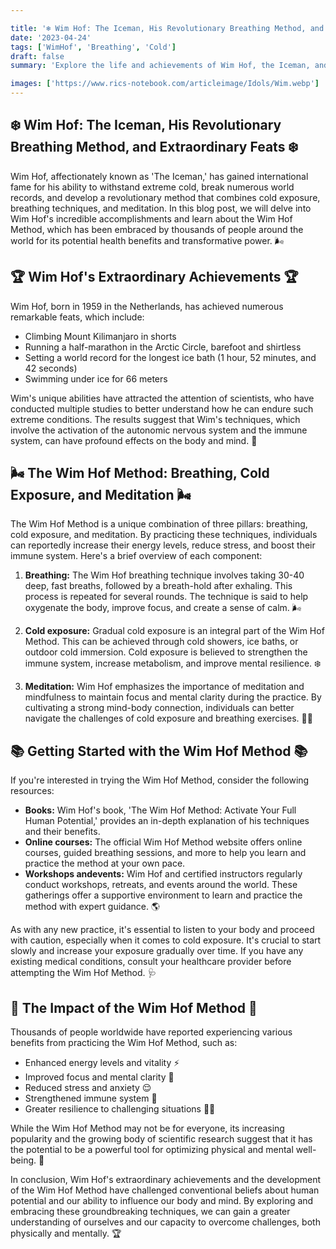 ```yaml
---

title: '❄️ Wim Hof: The Iceman, His Revolutionary Breathing Method, and Extraordinary Feats ❄️'
date: '2023-04-24'
tags: ['WimHof', 'Breathing', 'Cold']
draft: false
summary: 'Explore the life and achievements of Wim Hof, the Iceman, and learn about his groundbreaking Wim Hof Method that combines cold exposure, breathing techniques, and meditation.'

images: ['https://www.rics-notebook.com/articleimage/Idols/Wim.webp']
---
```


## ❄️ Wim Hof: The Iceman, His Revolutionary Breathing Method, and Extraordinary Feats ❄️

Wim Hof, affectionately known as 'The Iceman,' has gained international fame for
his ability to withstand extreme cold, break numerous world records, and develop
a revolutionary method that combines cold exposure, breathing techniques, and
meditation. In this blog post, we will delve into Wim Hof's incredible
accomplishments and learn about the Wim Hof Method, which has been embraced by
thousands of people around the world for its potential health benefits and
transformative power. 🌬️

## 🏆 Wim Hof's Extraordinary Achievements 🏆

Wim Hof, born in 1959 in the Netherlands, has achieved numerous remarkable
feats, which include:

- Climbing Mount Kilimanjaro in shorts
- Running a half-marathon in the Arctic Circle, barefoot and shirtless
- Setting a world record for the longest ice bath (1 hour, 52 minutes, and 42
  seconds)
- Swimming under ice for 66 meters

Wim's unique abilities have attracted the attention of scientists, who have
conducted multiple studies to better understand how he can endure such extreme
conditions. The results suggest that Wim's techniques, which involve the
activation of the autonomic nervous system and the immune system, can have
profound effects on the body and mind. 🧬

## 🌬️ The Wim Hof Method: Breathing, Cold Exposure, and Meditation 🌬️

The Wim Hof Method is a unique combination of three pillars: breathing, cold
exposure, and meditation. By practicing these techniques, individuals can
reportedly increase their energy levels, reduce stress, and boost their immune
system. Here's a brief overview of each component:

1. **Breathing:** The Wim Hof breathing technique involves taking 30-40 deep,
   fast breaths, followed by a breath-hold after exhaling. This process is
   repeated for several rounds. The technique is said to help oxygenate the
   body, improve focus, and create a sense of calm. 🌬️

2. **Cold exposure:** Gradual cold exposure is an integral part of the Wim Hof
   Method. This can be achieved through cold showers, ice baths, or outdoor cold
   immersion. Cold exposure is believed to strengthen the immune system,
   increase metabolism, and improve mental resilience. ❄️

3. **Meditation:** Wim Hof emphasizes the importance of meditation and
   mindfulness to maintain focus and mental clarity during the practice. By
   cultivating a strong mind-body connection, individuals can better navigate
   the challenges of cold exposure and breathing exercises. 🧘‍♂️

## 📚 Getting Started with the Wim Hof Method 📚

If you're interested in trying the Wim Hof Method, consider the following
resources:

- **Books:** Wim Hof's book, 'The Wim Hof Method: Activate Your Full Human
  Potential,' provides an in-depth explanation of his techniques and their
  benefits.
- **Online courses:** The
  official Wim Hof Method website offers online
  courses, guided breathing sessions, and more to help you learn and practice
  the method at your own pace.
- **Workshops andevents:** Wim Hof and certified instructors regularly conduct
  workshops, retreats, and events around the world. These gatherings offer a
  supportive environment to learn and practice the method with expert guidance.
  🌎

As with any new practice, it's essential to listen to your body and proceed with
caution, especially when it comes to cold exposure. It's crucial to start slowly
and increase your exposure gradually over time. If you have any existing medical
conditions, consult your healthcare provider before attempting the Wim Hof
Method. 🩺

## 🌟 The Impact of the Wim Hof Method 🌟

Thousands of people worldwide have reported experiencing various benefits from
practicing the Wim Hof Method, such as:

- Enhanced energy levels and vitality ⚡️
- Improved focus and mental clarity 🤔
- Reduced stress and anxiety 😌
- Strengthened immune system 💪
- Greater resilience to challenging situations 🏋️‍♂️

While the Wim Hof Method may not be for everyone, its increasing popularity and
the growing body of scientific research suggest that it has the potential to be
a powerful tool for optimizing physical and mental well-being. 🚀

In conclusion, Wim Hof's extraordinary achievements and the development of the
Wim Hof Method have challenged conventional beliefs about human potential and
our ability to influence our body and mind. By exploring and embracing these
groundbreaking techniques, we can gain a greater understanding of ourselves and
our capacity to overcome challenges, both physically and mentally. 🏆


